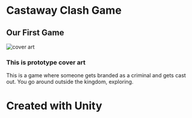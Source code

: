<h1>Castaway Clash Game<br></h1>
<h2>Our First Game<br></h2>
<img src="/images/coverArt.png" alt="cover art"/>
<h3>This is prototype cover art<br></b></h3>
<p>This is a game where someone gets branded as a criminal and gets cast out. You go around outside the kingdom, exploring.</p>
<h1>Created with Unity</h1>
